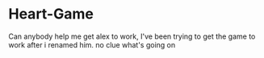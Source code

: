 # Heart-Game
Can anybody help me get alex to work, I've been trying to get the game to work after i renamed him. no clue what's going on
